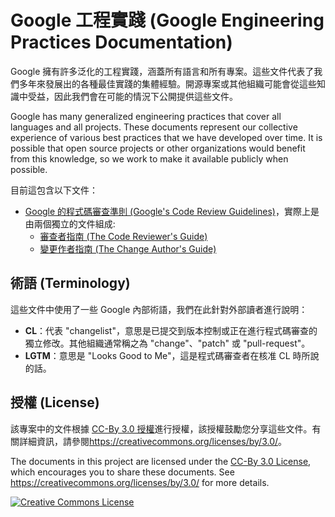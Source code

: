 # Google 工程實踐 (Google Engineering Practices Documentation)

Google 擁有許多泛化的工程實踐，涵蓋所有語言和所有專案。這些文件代表了我們多年來發展出的各種最佳實踐的集體經驗。開源專案或其他組織可能會從這些知識中受益，因此我們會在可能的情況下公開提供這些文件。

Google has many generalized engineering practices that cover all languages and all projects. These documents represent our collective experience of various best practices that we have developed over time. It is possible that open source projects or other organizations would benefit from this knowledge, so we work to make it available publicly when possible.

目前這包含以下文件：

* [Google 的程式碼審查準則 (Google's Code Review Guidelines)](review/index.md)，實際上是由兩個獨立的文件組成:
  * [審查者指南 (The Code Reviewer's Guide)](review/reviewer/index.md)
  * [變更作者指南 (The Change Author's Guide)](review/developer/index.md)

## 術語 (Terminology)

這些文件中使用了一些 Google 內部術語，我們在此針對外部讀者進行說明：

* **CL**：代表 "changelist"，意思是已提交到版本控制或正在進行程式碼審查的獨立修改。其他組織通常稱之為 "change"、"patch" 或 "pull-request"。
* **LGTM**：意思是 "Looks Good to Me"，這是程式碼審查者在核准 CL 時所說的話。

## 授權 (License)

該專案中的文件根據 [CC-By 3.0 授權](LICENSE)進行授權，該授權鼓勵您分享這些文件。有關詳細資訊，請參閱<https://creativecommons.org/licenses/by/3.0/>。

The documents in this project are licensed under the [CC-By 3.0 License](LICENSE), which encourages you to share these documents. See <https://creativecommons.org/licenses/by/3.0/> for more details.

<a rel="license" href="https://creativecommons.org/licenses/by/3.0/"><img alt="Creative Commons License" style="border-width:0" src="https://i.creativecommons.org/l/by/3.0/88x31.png" /></a>
